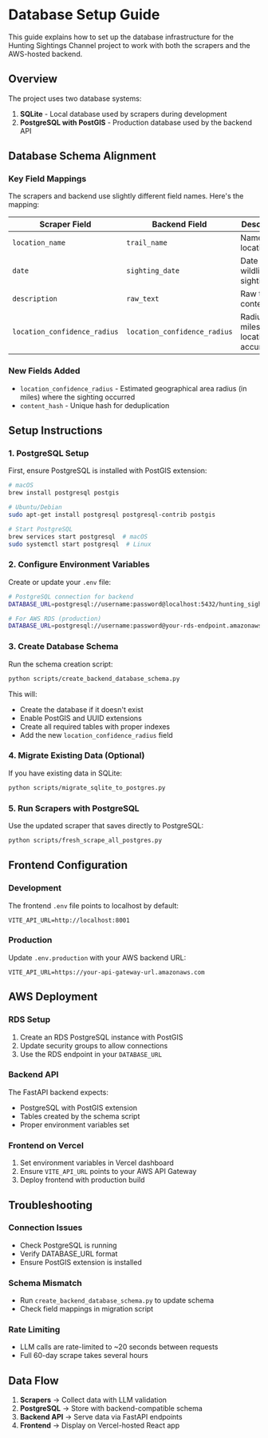 # Database Setup Guide

This guide explains how to set up the database infrastructure for the Hunting Sightings Channel project to work with both the scrapers and the AWS-hosted backend.

## Overview

The project uses two database systems:
1. **SQLite** - Local database used by scrapers during development
2. **PostgreSQL with PostGIS** - Production database used by the backend API

## Database Schema Alignment

### Key Field Mappings
The scrapers and backend use slightly different field names. Here's the mapping:

| Scraper Field | Backend Field | Description |
|---------------|---------------|-------------|
| `location_name` | `trail_name` | Name of the location/trail |
| `date` | `sighting_date` | Date of the wildlife sighting |
| `description` | `raw_text` | Raw text content |
| `location_confidence_radius` | `location_confidence_radius` | Radius in miles of location accuracy |

### New Fields Added
- `location_confidence_radius` - Estimated geographical area radius (in miles) where the sighting occurred
- `content_hash` - Unique hash for deduplication

## Setup Instructions

### 1. PostgreSQL Setup

First, ensure PostgreSQL is installed with PostGIS extension:

```bash
# macOS
brew install postgresql postgis

# Ubuntu/Debian
sudo apt-get install postgresql postgresql-contrib postgis

# Start PostgreSQL
brew services start postgresql  # macOS
sudo systemctl start postgresql  # Linux
```

### 2. Configure Environment Variables

Create or update your `.env` file:

```bash
# PostgreSQL connection for backend
DATABASE_URL=postgresql://username:password@localhost:5432/hunting_sightings

# For AWS RDS (production)
DATABASE_URL=postgresql://username:password@your-rds-endpoint.amazonaws.com:5432/hunting_sightings
```

### 3. Create Database Schema

Run the schema creation script:

```bash
python scripts/create_backend_database_schema.py
```

This will:
- Create the database if it doesn't exist
- Enable PostGIS and UUID extensions
- Create all required tables with proper indexes
- Add the new `location_confidence_radius` field

### 4. Migrate Existing Data (Optional)

If you have existing data in SQLite:

```bash
python scripts/migrate_sqlite_to_postgres.py
```

### 5. Run Scrapers with PostgreSQL

Use the updated scraper that saves directly to PostgreSQL:

```bash
python scripts/fresh_scrape_all_postgres.py
```

## Frontend Configuration

### Development
The frontend `.env` file points to localhost by default:
```
VITE_API_URL=http://localhost:8001
```

### Production
Update `.env.production` with your AWS backend URL:
```
VITE_API_URL=https://your-api-gateway-url.amazonaws.com
```

## AWS Deployment

### RDS Setup
1. Create an RDS PostgreSQL instance with PostGIS
2. Update security groups to allow connections
3. Use the RDS endpoint in your `DATABASE_URL`

### Backend API
The FastAPI backend expects:
- PostgreSQL with PostGIS extension
- Tables created by the schema script
- Proper environment variables set

### Frontend on Vercel
1. Set environment variables in Vercel dashboard
2. Ensure `VITE_API_URL` points to your AWS API Gateway
3. Deploy frontend with production build

## Troubleshooting

### Connection Issues
- Check PostgreSQL is running
- Verify DATABASE_URL format
- Ensure PostGIS extension is installed

### Schema Mismatch
- Run `create_backend_database_schema.py` to update schema
- Check field mappings in migration script

### Rate Limiting
- LLM calls are rate-limited to ~20 seconds between requests
- Full 60-day scrape takes several hours

## Data Flow

1. **Scrapers** → Collect data with LLM validation
2. **PostgreSQL** → Store with backend-compatible schema  
3. **Backend API** → Serve data via FastAPI endpoints
4. **Frontend** → Display on Vercel-hosted React app